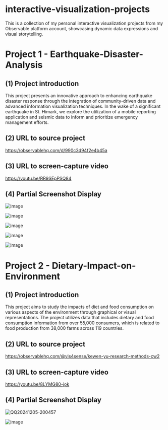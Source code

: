 # interactive-visualization-projects
This is a collection of my personal interactive visualization projects from my Observable platform account, showcasing dynamic data expressions and visual storytelling.

# Project 1 - Earthquake-Disaster-Analysis
## (1) Project introduction
This project presents an innovative approach to enhancing earthquake disaster response through the integration of community-driven data and advanced information visualization techniques. In the wake of a significant earthquake in St. Himark, we explore the utilization of a mobile reporting application and seismic data to inform and prioritize emergency management efforts.

## (2) URL to source project
https://observablehq.com/d/990c3d94f2e4b45a

## (3) URL to screen-capture video
https://youtu.be/RR9SEpPSQ84

## (4) Partial Screenshot Display
![image](https://github.com/user-attachments/assets/b20b1c42-bfb6-4c4b-8af8-20374a2819e3)

![image](https://github.com/user-attachments/assets/9f7ae015-22d6-4ca1-a152-ad7fe1f53dbf)

![image](https://github.com/user-attachments/assets/635b6992-5e78-401e-b3f7-20eafacca1a3)

![image](https://github.com/user-attachments/assets/f0e77e03-7c9a-4402-9f5a-3f8a40e2f259)

![image](https://github.com/user-attachments/assets/908518a8-7621-4ac0-8cdf-37fcf87d5b74)



# Project 2 - Dietary-Impact-on-Environment
## (1) Project introduction
This project aims to study the impacts of diet and food consumption on various aspects of the environment through graphical or visual representations. The project utilizes data that includes dietary and food consumption information from over 55,000 consumers, which is related to food production from 38,000 farms across 119 countries.

## (2) URL to source project
https://observablehq.com/@vis4sense/kewen-yu-research-methods-cw2  

## (3) URL to screen-capture video
https://youtu.be/8LYMG80-jok

## (4) Partial Screenshot Display
![QQ20241205-200457](https://github.com/user-attachments/assets/269c4a1c-d7fd-415c-83e4-8d1d4a742469)

![image](https://github.com/user-attachments/assets/f66a0868-9065-4c4e-9ffe-3221249f35fb)
